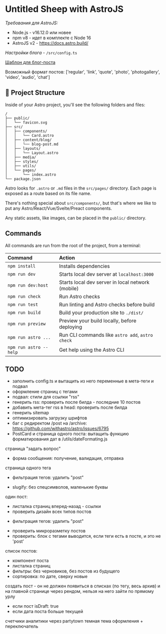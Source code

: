 # Untitled Sheep with AstroJS

*Требования для AstroJS:*

- Node.js - v16.12.0 или новее
- npm v8 - идет в комплекте с Node 16
- AstroJS v2 - https://docs.astro.build/

*Настройки блога* - `/src/config.ts`

[Шаблон для блог-поста](TEMPLATE.md)

Возможный формат постов: ['regular', 'link', 'quote', 'photo', 'photogallery', 'video', 'audio', 'chat']

## 🚀 Project Structure

Inside of your Astro project, you'll see the following folders and files:

```
/
├── public/
│   └── favicon.svg
├── src/
│   ├── components/
│   │   └── Card.astro
│   ├── content/blog/
│   │   └── blog-post.md
│   ├── layouts/
│   │   └── Layout.astro
│   ├── media/
│   ├── styles/
│   ├── utils/
│   └── pages/
│       └── index.astro
└── package.json
```

Astro looks for `.astro` or `.md` files in the `src/pages/` directory. Each page is exposed as a route based on its file name.

There's nothing special about `src/components/`, but that's where we like to put any Astro/React/Vue/Svelte/Preact components.

Any static assets, like images, can be placed in the `public/` directory.

## Commands

All commands are run from the root of the project, from a terminal:

| Command                | Action                                            |
| :--------------------- | :-----------------------------------------------  |
| `npm install`          | Installs dependencies                             |
| `npm run dev`          | Starts local dev server at `localhost:3000`       |
| `npm run dev:host`     | Starts local dev server in local network (mobile) |
| `npm run check`        | Run Astro checks                                  |
| `npm run test`         | Run linting and Astro checks before build         |
| `npm run build`        | Build your production site to `./dist/`           |
| `npm run preview`      | Preview your build locally, before deploying      |
| `npm run astro ...`    | Run CLI commands like `astro add`, `astro check`  |
| `npm run astro --help` | Get help using the Astro CLI                      |



## TODO

- заполнить config.ts и вытащить из него переменные в мета-теги и подвал
- оформление страниц с тегами
- подвал: стили для ссылки "rss"
- генерить rss: проверить после билда - последние 10 постов
- добавить мета-тег rss в head: проверить после билда
- генерить sitemap
- оптимизировать загрузку шрифтов
- баг с редиректом /post на /archive: https://github.com/withastro/astro/issues/6795
- PostCard и страница одного поста: вытащить функцию форматирования дат в /utils/dateFormating.js

страница "задать вопрос"
- форма сообщения: получение, валидация, отправка

страница одного тега
+ фильтрация тегов: удалить "post"
- slugify: без спецсимволов, маленькие буквы

один пост:
- листалка страниц вперед-назад - ссылки
- проверить дизайн всех типов постов
+ фильтрация тегов: удалить "post"
- проверить микроразметку постов
- проверить: блок с тегами выводится, если теги есть в посте, и это не 'post'

список постов:
- компонент поста
- листалка страниц
- фильтры: без черновиков, без постов из будущего
- сортировка: по дате, сверху новые

создать пост - он не должен появиться в списках (по тегу, весь архив) и на главной странице через рендом, нельзя на него зайти по прямому урлу
- если пост isDraft: true
- если дата поста больше текущей

счетчики аналитики через partytown
темная тема оформления + переключатель
